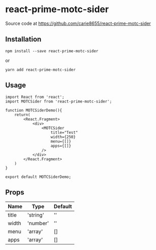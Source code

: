 # react-prime-motc-sider

Source code at https://github.com/carie8655/react-prime-motc-sider

## Installation

    npm install --save react-prime-motc-sider

or

    yarn add react-prime-motc-sider

## Usage

```
import React from 'react';
import MOTCSider from 'react-prime-motc-sider';

function MOTCSiderDemo(){
    return(
        <React.Fragment>
            <div>
                <MOTCSider
                    title="Test"
                    width={250}
                    menu={[]}
                    apps={[]}
                />
            </div>
        </React.Fragment>
    )
}

export default MOTCSiderDemo;
```

## Props

| Name  | Type     | Default |
| ----- | -------- | ------- |
| title | 'string' | ''      |
| width | 'number' | ''      |
| menu  | 'array'  | []      |
| apps  | 'array'  | []      |

